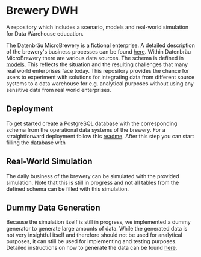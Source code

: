 # Brewery DWH
A repository which includes a scenario, models and real-world simulation for Data Warehouse education. 

The Datenbräu MicroBrewery is a fictional enterprise. A detailed description of the brewery's business processes can be found [here](https://github.com/cokeSchlumpf/brewery-dwh/blob/main/01--process-definitions.md). 
Within Datenbräu MicroBrewery there are various data sources. The schema is defined in [models](https://github.com/cokeSchlumpf/brewery-dwh/tree/main/models).
This reflects the situation and the resulting challenges that many real world enterprises face today. This repository provides the chance for users to experiment with solutions for integrating data from different
source systems to a data warehouse for e.g. analytical purposes without using any sensitive data from real world enterprises. 

## Deployment
To get started create a PostgreSQL database with the corresponding schema from the operational data systems of the brewery. 
For a straightforward deployment follow this [readme](https://github.com/cokeSchlumpf/brewery-dwh/tree/main/deployment). After this step you can start filling
the database with 

## Real-World Simulation
The daily business of the brewery can be simulated with the provided simulation. Note that this is still in progress and not all tables from the defined schema can be filled with this simulation.

## Dummy Data Generation
Because the simulation itself is still in progress, we implemented a dummy generator to generate large amounts of data. While the generated data is not
very insightful itself and therefore should not be used for analytical purposes, it can still be used for implementing and testing purposes. 
Detailed instructions on how to generate the data can be found [here](https://github.com/cokeSchlumpf/brewery-dwh/tree/main/random-generation).
